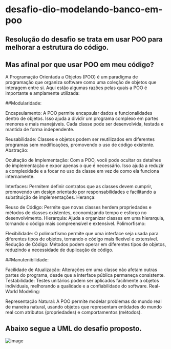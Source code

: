 # desafio-dio-modelando-banco-em-poo

## Resolução do desafio se trata em usar POO para melhorar a estrutura do código.

## Mas afinal por que usar POO em meu código?
A Programação Orientada a Objetos (POO) é um paradigma de programação que organiza software como uma coleção de objetos que interagem entre si. Aqui estão algumas razões pelas quais a POO é importante e amplamente utilizada:

##Modularidade:

Encapsulamento: A POO permite encapsular dados e funcionalidades dentro de objetos. Isso ajuda a dividir um programa complexo em partes menores e mais manejáveis. Cada classe pode ser desenvolvida, testada e mantida de forma independente.

Reusabilidade: Classes e objetos podem ser reutilizados em diferentes programas sem modificações, promovendo o uso de código existente.
Abstração:

Ocultação de Implementação: Com a POO, você pode ocultar os detalhes de implementação e expor apenas o que é necessário. Isso ajuda a reduzir a complexidade e a focar no uso da classe em vez de como ela funciona internamente.

Interfaces: Permitem definir contratos que as classes devem cumprir, promovendo um design orientado por responsabilidades e facilitando a substituição de implementações.
Herança:

Reuso de Código: Permite que novas classes herdem propriedades e métodos de classes existentes, economizando tempo e esforço no desenvolvimento.
Hierarquia: Ajuda a organizar classes em uma hierarquia, tornando o código mais compreensível e extensível.
Polimorfismo:

Flexibilidade: O polimorfismo permite que uma interface seja usada para diferentes tipos de objetos, tornando o código mais flexível e extensível.
Redução de Código: Métodos podem operar em diferentes tipos de objetos, reduzindo a necessidade de duplicação de código.

##Manutenibilidade:

Facilidade de Atualização: Alterações em uma classe não afetam outras partes do programa, desde que a interface pública permaneça consistente.
Testabilidade: Testes unitários podem ser aplicados facilmente a objetos individuais, melhorando a qualidade e a confiabilidade do software.
Real-World Modeling:

Representação Natural: A POO permite modelar problemas do mundo real de maneira natural, usando objetos que representam entidades do mundo real com atributos (propriedades) e comportamentos (métodos).

## Abaixo segue a UML do desafio proposto.
![image](https://github.com/Giliarney/desafio-dio-modelando-banco-em-poo/assets/168928847/5376b2bd-0daa-47a4-b944-8997fa6d0eb9)
